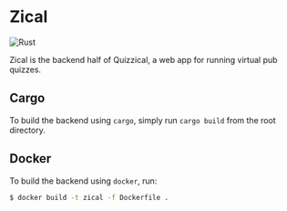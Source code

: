 # Zical

![Rust](https://github.com/nerosnm/quizzical/workflows/Rust/badge.svg)

Zical is the backend half of Quizzical, a web app for running virtual pub quizzes.

## Cargo

To build the backend using `cargo`, simply run `cargo build` from the root directory.

## Docker

To build the backend using `docker`, run:

```bash
$ docker build -t zical -f Dockerfile .
```

